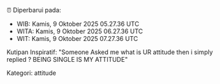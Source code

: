 ⏰ Diperbarui pada:
- WIB: Kamis, 9 Oktober 2025 05.27.36 UTC
- WITA: Kamis, 9 Oktober 2025 06.27.36 UTC
- WIT: Kamis, 9 Oktober 2025 07.27.36 UTC

Kutipan Inspiratif:
"Someone Asked me what is UR attitude then i simply replied ? BEING SINGLE IS MY ATTITUDE"


Kategori: attitude

